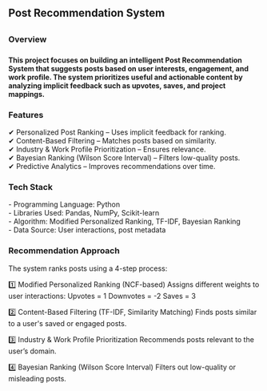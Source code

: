 <h2>Post Recommendation System<h2>
<h3>Overview<h3>
<h4>This project focuses on building an intelligent Post Recommendation System that suggests posts based on user interests, engagement, and work profile. The system prioritizes useful and actionable content by analyzing implicit feedback such as upvotes, saves, and project mappings.</h4>

<h3>Features</h3>
✔ Personalized Post Ranking – Uses implicit feedback for ranking.<br>
✔ Content-Based Filtering – Matches posts based on similarity.<br>
✔ Industry & Work Profile Prioritization – Ensures relevance.<br>
✔ Bayesian Ranking (Wilson Score Interval) – Filters low-quality posts.<br>
✔ Predictive Analytics – Improves recommendations over time.

<h3>Tech Stack</h3>
- Programming Language: Python  <br>
- Libraries Used: Pandas, NumPy, Scikit-learn <br>
- Algorithm: Modified Personalized Ranking, TF-IDF, Bayesian Ranking <br>
- Data Source: User interactions, post metadata

<h3>Recommendation Approach</h3>
The system ranks posts using a 4-step process:

1️⃣ Modified Personalized Ranking (NCF-based)
Assigns different weights to user interactions:
Upvotes = 1
Downvotes = -2
Saves = 3

2️⃣ Content-Based Filtering (TF-IDF, Similarity Matching)
Finds posts similar to a user's saved or engaged posts.

3️⃣ Industry & Work Profile Prioritization
Recommends posts relevant to the user’s domain.

4️⃣ Bayesian Ranking (Wilson Score Interval)
Filters out low-quality or misleading posts.
